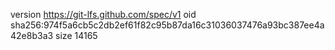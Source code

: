 version https://git-lfs.github.com/spec/v1
oid sha256:974f5a6cb5c2db2ef61f82c95b87da16c31036037476a93bc387ee4a42e8b3a3
size 14165
